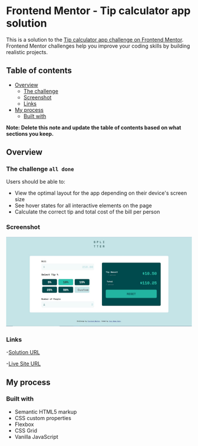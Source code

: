 # Frontend Mentor - Tip calculator app solution

This is a solution to the [Tip calculator app challenge on Frontend Mentor](https://www.frontendmentor.io/challenges/tip-calculator-app-ugJNGbJUX). Frontend Mentor challenges help you improve your coding skills by building realistic projects.

## Table of contents

- [Overview](#overview)
  - [The challenge](#the-challenge)
  - [Screenshot](#screenshot)
  - [Links](#links)
- [My process](#my-process)
  - [Built with](#built-with)

**Note: Delete this note and update the table of contents based on what sections you keep.**

## Overview

### The challenge `all done`

Users should be able to:

- View the optimal layout for the app depending on their device's screen size
- See hover states for all interactive elements on the page
- Calculate the correct tip and total cost of the bill per person

### Screenshot

![](./design/screenshot.jpg)

### Links

-[Solution URL ](https://github.com/TechNech/technech.github.io/tree/main/tip-calculator-app-FM)

-[Live Site URL](https://technech.github.io/tip-calculator-app-FM/index.html)

## My process

### Built with

- Semantic HTML5 markup
- CSS custom properties
- Flexbox
- CSS Grid
- Vanilla JavaScript
